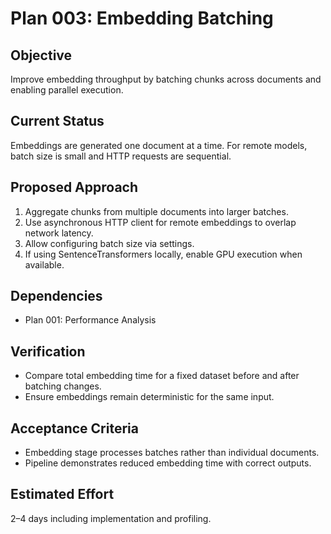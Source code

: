 # Plan 003: Embedding Batching

## Objective
Improve embedding throughput by batching chunks across documents and enabling parallel execution.

## Current Status
Embeddings are generated one document at a time. For remote models, batch size is small and HTTP requests are sequential.

## Proposed Approach
1. Aggregate chunks from multiple documents into larger batches.
2. Use asynchronous HTTP client for remote embeddings to overlap network latency.
3. Allow configuring batch size via settings.
4. If using SentenceTransformers locally, enable GPU execution when available.

## Dependencies
- Plan 001: Performance Analysis

## Verification
- Compare total embedding time for a fixed dataset before and after batching changes.
- Ensure embeddings remain deterministic for the same input.

## Acceptance Criteria
- Embedding stage processes batches rather than individual documents.
- Pipeline demonstrates reduced embedding time with correct outputs.

## Estimated Effort
2–4 days including implementation and profiling.
